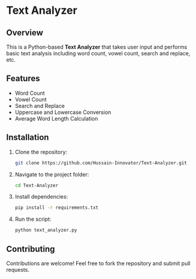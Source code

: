 # Text Analyzer

## Overview
This is a Python-based **Text Analyzer** that takes user input and performs basic text analysis including word count, vowel count, search and replace, etc.

## Features
- Word Count
- Vowel Count
- Search and Replace
- Uppercase and Lowercase Conversion
- Average Word Length Calculation

## Installation

1. Clone the repository:
   ```bash
   git clone https://github.com/Hussain-Innovator/Text-Analyzer.git
   ```
2. Navigate to the project folder:
   ```bash
   cd Text-Analyzer
   ```
3. Install dependencies:
   ```bash
   pip install -r requirements.txt
   ```
4. Run the script:
   ```bash
   python text_analyzer.py
   ```
## Contributing
Contributions are welcome! Feel free to fork the repository and submit pull requests.
